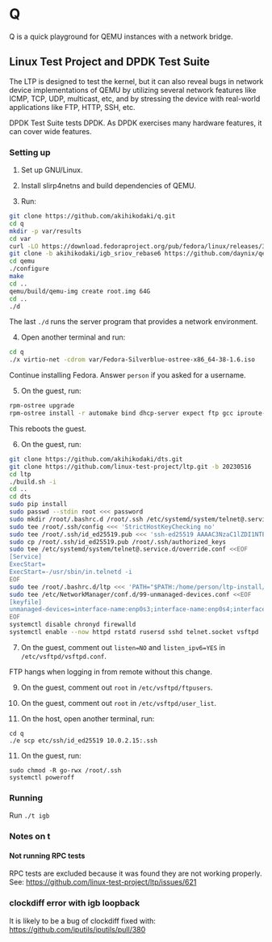 # Q

Q is a quick playground for QEMU instances with a network bridge.

## Linux Test Project and DPDK Test Suite

The LTP is designed to test the kernel, but it can also reveal bugs in network
device implementations of QEMU by utilizing several network features like
ICMP, TCP, UDP, multicast, etc, and by stressing the device with real-world
applications like FTP, HTTP, SSH, etc.

DPDK Test Suite tests DPDK. As DPDK exercises many hardware features, it can
cover wide features.

### Setting up

1. Set up GNU/Linux.

2. Install slirp4netns and build dependencies of QEMU.

3. Run:

```sh
git clone https://github.com/akihikodaki/q.git
cd q
mkdir -p var/results
cd var
curl -LO https://download.fedoraproject.org/pub/fedora/linux/releases/38/Silverblue/x86_64/iso/Fedora-Silverblue-ostree-x86_64-38-1.6.iso
git clone -b akihikodaki/igb_sriov_rebase6 https://github.com/daynix/qemu.git
cd qemu
./configure
make
cd ..
qemu/build/qemu-img create root.img 64G
cd ..
./d
```

The last `./d` runs the server program that provides a network environment.

4. Open another terminal and run:

```sh
cd q
./x virtio-net -cdrom var/Fedora-Silverblue-ostree-x86_64-38-1.6.iso
```

Continue installing Fedora. Answer `person` if you asked for a username.

5. On the guest, run:

```sh
rpm-ostree upgrade
rpm-ostree install -r automake bind dhcp-server expect ftp gcc iproute-tc kernel-devel libcap-ng-devel libpcap-devel make net-tools python3-devel python3-pip rusers rusers-server tcpdump telnet telnet-server traceroute vsftpd
```

This reboots the guest.

6. On the guest, run:

```sh
git clone https://github.com/akihikodaki/dts.git
git clone https://github.com/linux-test-project/ltp.git -b 20230516
cd ltp
./build.sh -i
cd ..
cd dts
sudo pip install
sudo passwd --stdin root <<< password
sudo mkdir /root/.bashrc.d /root/.ssh /etc/systemd/system/telnet@.service.d
sudo tee /root/.ssh/config <<< 'StrictHostKeyChecking no'
sudo tee /root/.ssh/id_ed25519.pub <<< 'ssh-ed25519 AAAAC3NzaC1lZDI1NTE5AAAAIMXBrKSRDUiHhTAzGdqcWlny2XiPXEXA7U1WxsZWCZiI'
sudo cp /root/.ssh/id_ed25519.pub /root/.ssh/authorized_keys
sudo tee /etc/systemd/system/telnet@.service.d/override.conf <<EOF
[Service]
ExecStart=
ExecStart=-/usr/sbin/in.telnetd -i
EOF
sudo tee /root/.bashrc.d/ltp <<< 'PATH="$PATH:/home/person/ltp-install/testcases/bin"'
sudo tee /etc/NetworkManager/conf.d/99-unmanaged-devices.conf <<EOF
[keyfile]
unmanaged-devices=interface-name:enp0s3;interface-name:enp0s4;interface-name:enp0s5;interface-name:enp0s6;interface-name:enp0s7;interface-name:enp0s8;interface-name:enp0s9;interface-name:enp0s10
EOF
systemctl disable chronyd firewalld
systemctl enable --now httpd rstatd rusersd sshd telnet.socket vsftpd
```

7. On the guest, comment out `listen=NO` and `listen_ipv6=YES` in
   `/etc/vsftpd/vsftpd.conf`.

FTP hangs when logging in from remote without this change.

9. On the guest, comment out `root` in `/etc/vsftpd/ftpusers`.

10. On the guest, comment out `root` in `/etc/vsftpd/user_list`.

11. On the host, open another terminal, run:

```
cd q
./e scp etc/ssh/id_ed25519 10.0.2.15:.ssh
```

11. On the guest, run:

```
sudo chmod -R go-rwx /root/.ssh
systemctl poweroff
```

### Running

Run `./t igb`

### Notes on t

#### Not running RPC tests

RPC tests are excluded because it was found they are not working properly. See:
https://github.com/linux-test-project/ltp/issues/621

### clockdiff error with igb loopback

It is likely to be a bug of clockdiff fixed with:
https://github.com/iputils/iputils/pull/380
